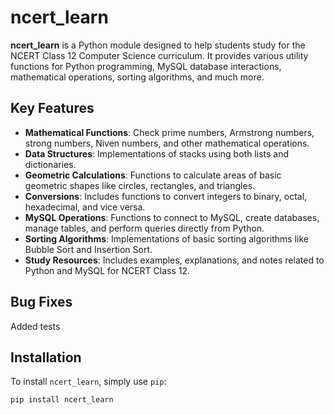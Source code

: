 # ncert_learn

**ncert_learn** is a Python module designed to help students study for the NCERT Class 12 Computer Science curriculum. It provides various utility functions for Python programming, MySQL database interactions, mathematical operations, sorting algorithms, and much more.

## Key Features

- **Mathematical Functions**: Check prime numbers, Armstrong numbers, strong numbers, Niven numbers, and other mathematical operations.
- **Data Structures**: Implementations of stacks using both lists and dictionaries.
- **Geometric Calculations**: Functions to calculate areas of basic geometric shapes like circles, rectangles, and triangles.
- **Conversions**: Includes functions to convert integers to binary, octal, hexadecimal, and vice versa.
- **MySQL Operations**: Functions to connect to MySQL, create databases, manage tables, and perform queries directly from Python.
- **Sorting Algorithms**: Implementations of basic sorting algorithms like Bubble Sort and Insertion Sort.
- **Study Resources**: Includes examples, explanations, and notes related to Python and MySQL for NCERT Class 12.

## Bug Fixes
Added tests


## Installation

To install `ncert_learn`, simply use `pip`:

```bash
pip install ncert_learn



